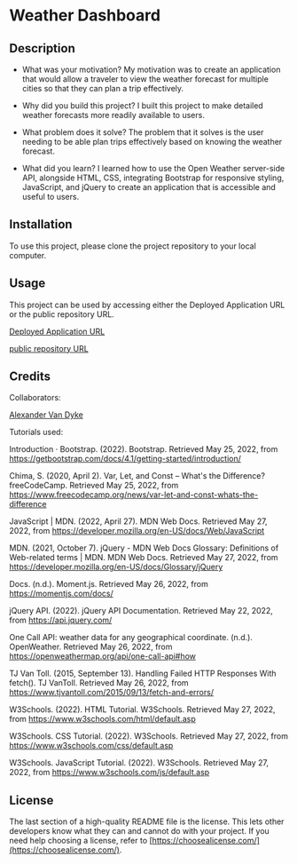 # Weather Dashboard

## Description


- What was your motivation?
My motivation was to create an application that would allow a traveler to view the weather forecast for multiple cities so that they can plan a trip effectively.

- Why did you build this project? 
I built this project to make detailed weather forecasts more readily available to users.

- What problem does it solve?
The problem that it solves is the user needing to be able plan trips effectively based on knowing the weather forecast.

- What did you learn?
I learned how to use the Open Weather server-side API, alongside HTML, CSS, integrating Bootstrap for responsive styling, JavaScript, and jQuery to create an application that is accessible and useful to users.

## Installation

To use this project, please clone the project repository to your local computer.

## Usage

This project can be used by accessing either the Deployed Application URL or the public repository URL.

[Deployed Application URL](https://alexanderthegreat491.github.io/furry-octo-succotash/)

[public repository URL](https://github.com/AlexandertheGreat491/furry-octo-succotash)

## Credits

Collaborators:

[Alexander Van Dyke](https://github.com/AlexandertheGreat491/furry-octo-succotash)

Tutorials used:


Introduction · Bootstrap. (2022). Bootstrap. Retrieved May 25, 2022, from https://getbootstrap.com/docs/4.1/getting-started/introduction/

Chima, S. (2020, April 2). Var, Let, and Const – What's the Difference? freeCodeCamp. Retrieved May 25, 2022, from https://www.freecodecamp.org/news/var-let-and-const-whats-the-difference

JavaScript | MDN. (2022, April 27). MDN Web Docs. Retrieved May 27, 2022, from https://developer.mozilla.org/en-US/docs/Web/JavaScript

MDN. (2021, October 7). jQuery - MDN Web Docs Glossary: Definitions of Web-related terms | MDN. MDN Web Docs. Retrieved May 27, 2022, from https://developer.mozilla.org/en-US/docs/Glossary/jQuery

Docs. (n.d.). Moment.js. Retrieved May 26, 2022, from https://momentjs.com/docs/

jQuery API. (2022). jQuery API Documentation. Retrieved May 22, 2022, from https://api.jquery.com/

One Call API: weather data for any geographical coordinate. (n.d.). OpenWeather. Retrieved May 26, 2022, from https://openweathermap.org/api/one-call-api#how

TJ Van Toll. (2015, September 13). Handling Failed HTTP Responses With fetch(). TJ VanToll. Retrieved May 26, 2022, from https://www.tjvantoll.com/2015/09/13/fetch-and-errors/

W3Schools. (2022). HTML Tutorial. W3Schools. Retrieved May 27, 2022, from https://www.w3schools.com/html/default.asp

W3Schools. CSS Tutorial. (2022). W3Schools. Retrieved May 27, 2022, from https://www.w3schools.com/css/default.asp

W3Schools. JavaScript Tutorial. (2022). W3Schools. Retrieved May 27, 2022, from https://www.w3schools.com/js/default.asp

## License

The last section of a high-quality README file is the license. This lets other developers know what they can and cannot do with your project. If you need help choosing a license, refer to [https://choosealicense.com/](https://choosealicense.com/).


